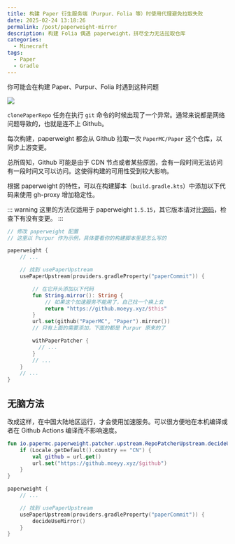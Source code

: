 ```yaml
---
title: 构建 Paper 衍生服务端（Purpur、Folia 等）时使用代理避免拉取失败
date: 2025-02-24 13:18:26
permalink: /post/paperweight-mirror
description: 构建 Folia 偶遇 paperweight，拼尽全力无法拉取仓库
categories:
  - Minecraft
tags:
  - Paper
  - Gradle
---
```



你可能会在构建 Paper、Purpur、Folia 时遇到这种问题

![](https://pic1.imgdb.cn/item/67bc017ed0e0a243d4033616.png)

`clonePaperRepo` 任务在执行 `git` 命令的时候出现了一个异常。通常来说都是网络问题导致的，也就是连不上 Github。

每次构建，paperweight 都会从 Github 拉取一次 `PaperMC/Paper` 这个仓库，以同步上游变更。

总所周知，Github 可能是由于 CDN 节点或者某些原因，会有一段时间无法访问有一段时间又可以访问。这使得构建的可用性受到较大影响。

根据 paperweight 的特性，可以在构建脚本（`build.gradle.kts`）中添加以下代码来使用 gh-proxy 增加稳定性。

::: warning
这里的方法仅适用于 paperweight `1.5.15`，其它版本请对比[源码](https://github.com/PaperMC/paperweight/blob/v1.5.15/paperweight-patcher/src/main/kotlin/io/papermc/paperweight/patcher/PaperweightPatcherExtension.kt#L86-L95)，检查下有没有变更。
:::

```kotlin
// 修改 paperweight 配置
// 这里以 Purpur 作为示例，具体要看你的构建脚本里是怎么写的

paperweight {
    // ...

    // 找到 usePaperUpstream
    usePaperUpstream(providers.gradleProperty("paperCommit")) {

        // 在它开头添加以下代码
        fun String.mirror(): String {
            // 如果这个加速服务不能用了，自己找一个换上去
            return "https://github.moeyy.xyz/$this"
        }
        url.set(github("PaperMC", "Paper").mirror())
        // 只有上面的需要添加，下面的都是 Purpur 原来的了

        withPaperPatcher {
          // ...
        }
        // ...
    }
    // ...
}
```

## 无脑方法

改成这样，在中国大陆地区运行，才会使用加速服务。可以很方便地在本机编译或者在 Github Actions 编译而不影响速度。

```kotlin
fun io.papermc.paperweight.patcher.upstream.RepoPatcherUpstream.decideUseMirror() {
    if (Locale.getDefault().country == "CN") {
        val github = url.get()
        url.set("https://github.moeyy.xyz/$github")
    }
}

paperweight {
    // ...

    // 找到 usePaperUpstream
    usePaperUpstream(providers.gradleProperty("paperCommit")) {
        decideUseMirror()
    }
}
```
